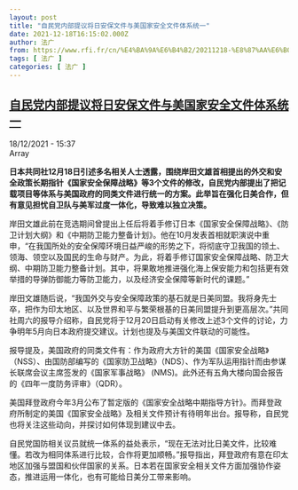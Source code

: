 ```yaml
---
layout: post
title: "自民党内部提议将日安保文件与美国家安全文件体系统一"
date: 2021-12-18T16:15:02.000Z
author: 法广
from: https://www.rfi.fr/cn/%E4%BA%9A%E6%B4%B2/20211218-%E8%87%AA%E6%B0%91%E5%85%9A%E5%86%85%E9%83%A8%E6%8F%90%E8%AE%AE%E5%B0%86%E6%97%A5%E6%9C%AC%E5%AE%89%E4%BF%9D%E6%96%87%E4%BB%B6%E4%B8%8E%E7%BE%8E%E5%9B%BD%E5%AE%B6%E5%AE%89%E5%85%A8%E6%96%87%E4%BB%B6%E4%BD%93%E7%B3%BB%E7%BB%9F%E4%B8%80
tags: [ 法广 ]
categories: [ 法广 ]
---
```

<!--1639844102000-->
[自民党内部提议将日安保文件与美国家安全文件体系统一](https://www.rfi.fr/cn/%E4%BA%9A%E6%B4%B2/20211218-%E8%87%AA%E6%B0%91%E5%85%9A%E5%86%85%E9%83%A8%E6%8F%90%E8%AE%AE%E5%B0%86%E6%97%A5%E6%9C%AC%E5%AE%89%E4%BF%9D%E6%96%87%E4%BB%B6%E4%B8%8E%E7%BE%8E%E5%9B%BD%E5%AE%B6%E5%AE%89%E5%85%A8%E6%96%87%E4%BB%B6%E4%BD%93%E7%B3%BB%E7%BB%9F%E4%B8%80)
------

<div>
<div>18/12/2021 - 15:37</div>Array<p><strong>                    日本共同社12月18日引述多名相关人士透露，围绕岸田文雄首相提出的外交和安全政策长期指针《国家安全保障战略》等3个文件的修改，自民党内部提出了把记载项目等体系与美国政府的同类文件进行统一的方案。此举旨在强化日美合作，但有意见担忧自卫队与美军过度一体化，导致难以独立决策。                </strong></p><div >                    <p>岸田文雄此前在竞选期间曾提出上任后将着手修订日本《国家安全保障战略》、《防卫计划大纲》和《中期防卫能力整备计划》。他在10月发表首相就职演说中重申，“在我国所处的安全保障环境日益严峻的形势之下，将彻底守卫我国的领土、领海、领空以及国民的生命与财产。为此，将着手修订国家安全保障战略、防卫大纲、中期防卫能力整备计划。其中，将果敢地推进强化海上保安能力和包括更有效举措的导弹防御能力等防卫能力，以及经济安全保障等新时代的课题。”</p><p>岸田文雄随后说，“我国外交与安全保障政策的基石就是日美同盟。我将身先士卒，把作为印太地区、以及世界和平与繁荣根基的日美同盟提升到更高层次。”共同社周六的报导介绍称，自民党将于12月20日启动有关修改上述3个文件的讨论，力争明年5月向日本政府提交建议。计划也提及与美国文件联动的可能性。</p><p>报导提及，美国政府的同类文件有：作为政府大方针的美国《国家安全战略》（NSS）、由国防部编写的《国家防卫战略》（NDS）、作为军队运用指针而由参谋长联席会议主席签发的《国家军事战略》 (NMS)。此外还有五角大楼向国会报告的《四年一度防务评审》（QDR）。</p><p>美国拜登政府今年3月公布了暂定版的《国家安全战略中期指导方针》。而拜登政府所制定的美国《国家安全战略》及相关文件预计有待明年出台。报导称，自民党也将关注这些动向，并探讨如何体现到建议中去。</p><p>自民党国防相关议员就统一体系的益处表示，“现在无法对比日美文件，比较难懂。若改为相同体系进行比较，合作将更加顺畅。”报导指出，拜登政府有意在印太地区加强与盟国和伙伴国家的关系。日本若在国家安全相关文件方面加强协作姿态，推进运用一体化，也有可能给日美分工带来影响。</p>                                            <div data-selfpromo-newsletter>    </div>    <div data-selfpromo-app>    </div>                </div>
</div>
